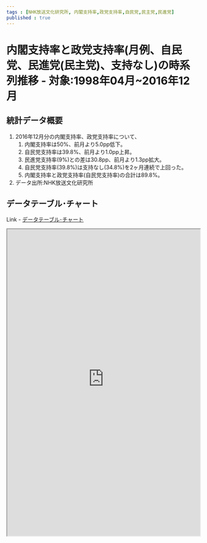 ```yaml
--- 
tags : [NHK放送文化研究所, 内閣支持率,政党支持率,自民党,民主党,民進党] 
published : true
---
```

# 内閣支持率と政党支持率(月例、自民党、民進党(民主党)、支持なし)の時系列推移  - 対象:1998年04月~2016年12月
## 統計データ概要

1. 2016年12月分の内閣支持率、政党支持率について、 
	1. 内閣支持率は50%、前月より5.0pp低下。
	1. 自民党支持率は39.8%、前月より1.0pp上昇。
	1. 民進党支持率(9%)との差は30.8pp、前月より1.3pp拡大。
	1. 自民党支持率(39.8%)は支持なし(34.8%)を2ヶ月連続で上回った。
	1. 内閣支持率と政党支持率(自民党支持率)の合計は89.8%。
1. データ出所:NHK放送文化研究所
	
## データテーブル･チャート
Link - [データテーブル･チャート](http://knowledgevault.saecanet.com/charts/am-consulting.co.jp-cabinetApprovalRating.html)
<iframe src="http://knowledgevault.saecanet.com/charts/am-consulting.co.jp-cabinetApprovalRating.html" width="100%" height="800px"></iframe>